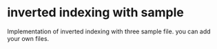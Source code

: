 # inverted indexing with sample
Implementation  of inverted indexing with three sample file.
you can add your own files.
